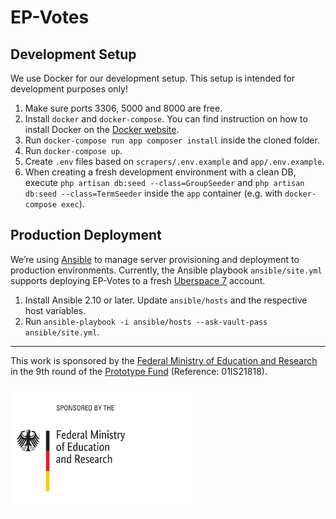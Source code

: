 # EP-Votes

## Development Setup

We use Docker for our development setup. This setup is intended for development purposes only!

1. Make sure ports 3306, 5000 and 8000 are free.
2. Install `docker` and `docker-compose`. You can find instruction on how to install Docker on the [Docker website](https://docs.docker.com/get-docker/).
3. Run `docker-compose run app composer install` inside the cloned folder.
4. Run `docker-compose up`.
5. Create `.env` files based on `scrapers/.env.example` and `app/.env.example`.
6. When creating a fresh development environment with a clean DB, execute `php artisan db:seed --class=GroupSeeder` and `php artisan db:seed --class=TermSeeder` inside the `app` container (e.g. with `docker-compose exec`).

## Production Deployment

We’re using [Ansible](https://ansible.org) to manage server provisioning and deployment to production environments. Currently, the Ansible playbook `ansible/site.yml` supports deploying EP-Votes to a fresh [Uberspace 7](https://uberspace.de) account.

1. Install Ansible 2.10 or later. Update `ansible/hosts` and the respective host variables.
2. Run `ansible-playbook -i ansible/hosts --ask-vault-pass ansible/site.yml`.

---

This work is sponsored by the [Federal Ministry of Education and Research](https://bmbf.de) in the 9th round of the [Prototype Fund](https://prototypefund.de/) (Reference: 01IS21818).

<img src="./docs/logo-bmbf.svg" alt="Federal Ministry of Education and Research" height="200" />

